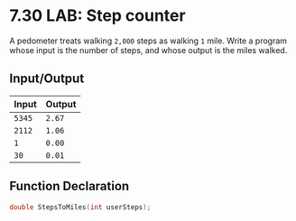 # 7.30 LAB: Step counter
A pedometer treats walking `2,000` steps as walking `1` mile.
Write a program whose input is the number of steps,
and whose output is the miles walked.

## Input/Output
Input | Output
--- | ---
`5345` | `2.67`
`2112` | `1.06`
`1` | `0.00`
`30` | `0.01`

## Function Declaration
```cpp
double StepsToMiles(int userSteps);
```